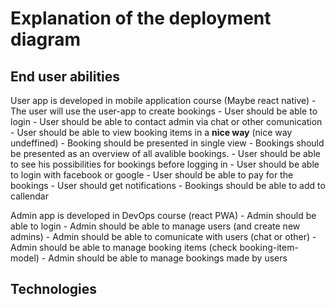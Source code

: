 # Explanation of the deployment diagram

## End user abilities

User app is developed in mobile application course (Maybe react native)
    - The user will use the user-app to create bookings 
    - User should be able to login
    - User should be able to contact admin via chat or other comunication
    - User should be able to view booking items in a **nice way** (nice way undeffined)
        - Booking should be presented in single view 
        - Bookings should be presented as an overview of all avalible bookings.
    - User should be able to see his possibilities for bookings before logging in
    - User should be able to login with facebook or google
    - User should be able to pay for the bookings
    - User should get notifications
    - Bookings should be able to add to callendar

Admin app is developed in DevOps course (react PWA)
    - Admin should be able to login
    - Admin should be able to manage users (and create new admins)
    - Admin should be able to comunicate with users (chat or other)
    - Admin should be able to manage booking items (check booking-item-model)
    - Admin should be able to manage bookings made by users


## Technologies



